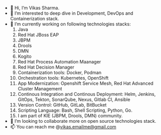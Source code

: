 - 👋 Hi, I’m Vikas Sharma.
- 👀 I’m interested to deep dive in Development, DevOps and Containerization stack.
- 🌱 I’m currently working on following technologies stacks:
     1.  Java
     2.  Red Hat JBoss EAP
     3.  JBPM
     4.  Drools
     5.  DMN
     6.  Kogito
     7.  Red Hat Process Automation Maanager
     8.  Red Hat Decision Manager
     9.  Containerization tools: Docker, Podman
     10. Orchestration tools: Kubernetes, OpenShift
     11. App Modernization: Openshift Service Mesh, Red Hat Advanced Cluster Management
     12. Continous Integration and Continous Deployment:  Helm, Jenkins, GitOps, Tekton, SonarQube, Nexus, Gitlab CI, Ansible
     13. Version Control: GitHub, GitLab, BitBucket
     14. Scripting Language: Bash, Shell Scripting, Python, Go.
     15. I am part of KIE (JBPM, Drools, DMN) community.
- 💞️ I’m looking to collaborate more on open source technologies stack.
- 📫 You can reach me @vikas.emailme@gmail.com

<!---
vikassharma437/vikassharma437 is a ✨ special ✨ repository because its `README.md` (this file) appears on your GitHub profile.
You can click the Preview link to take a look at your changes.
--->

